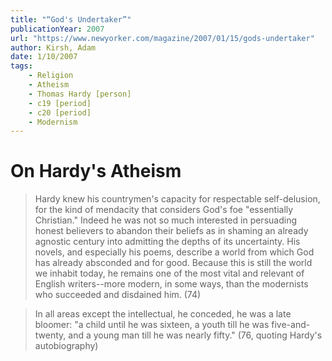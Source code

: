 ```yaml
---
title: "“God's Undertaker”"
publicationYear: 2007
url: "https://www.newyorker.com/magazine/2007/01/15/gods-undertaker"
author: Kirsh, Adam
date: 1/10/2007
tags:
    - Religion
    - Atheism
    - Thomas Hardy [person]
    - c19 [period]
    - c20 [period]
    - Modernism
---
```


# On Hardy's Atheism

> Hardy knew his countrymen's capacity for respectable self-delusion, for the kind of mendacity that considers God's foe "essentially Christian."  Indeed he was not so much interested in persuading honest believers to abandon their beliefs as in shaming an already agnostic century into admitting the depths of its uncertainty.  His novels, and especially his poems, describe a world from which God has already absconded and for good.  Because this is still the world we inhabit today, he remains one of the most vital and relevant of English writers--more modern, in some ways, than the modernists who succeeded and disdained him. (74)

> In all areas except the intellectual, he conceded, he was a late bloomer: "a child until he was sixteen, a youth till he was five-and-twenty, and a young man till he was nearly fifty."  (76, quoting Hardy's autobiography)
